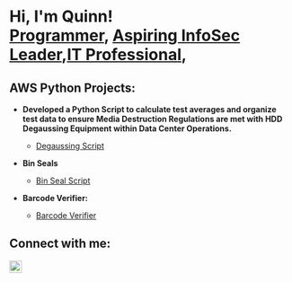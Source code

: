 <h1>Hi, I'm Quinn! <br/><a href="https://github.com/qmaloney">Programmer</a>, <a href="https://www.linkedin.com/in/quinnmaloney">Aspiring InfoSec Leader</a>,<a href="https://quinnmaloney.com/">IT Professional</a>,

<h2>AWS Python Projects:</h2>

- <b>Developed a Python Script to calculate test averages and organize test data to ensure Media Destruction Regulations are met with HDD Degaussing Equipment within Data Center Operations.</b>
  - [Degaussing Script](https://github.com/qmaloney/Degaussing-Script)
  
- <b>Bin Seals</b>
  - [Bin Seal Script](https://github.com/qmaloney/Bin-Seals)
- <b>Barcode Verifier:</b>
  - [Barcode Verifier](https://github.com/qmaloney/Barcode-Compare-Tool)

<h2> Connect with me:</h2>

[<img align="left" alt="JoshMadakor | LinkedIn" width="22px" src="https://cdn.jsdelivr.net/npm/simple-icons@v3/icons/linkedin.svg" />][linkedin]


[linkedin]: https://linkedin.com/in/quinnmaloney

<!--
**joshmadakor1/joshmadakor1** is a ✨ _special_ ✨ repository because its `README.md` (this file) appears on your GitHub profile.

Here are some ideas to get you started:

- 🔭 I’m currently working on ...
- 🌱 I’m currently learning ...
- 👯 I’m looking to collaborate on ...
- 🤔 I’m looking for help with ...
- 💬 Ask me about ...
- 📫 How to reach me: ...
- 😄 Pronouns: ...
- ⚡ Fun fact: ...
-->
